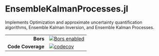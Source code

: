 # EnsembleKalmanProcesses.jl
Implements Optimization and approximate uncertainty quantification algorithms, Ensemble Kalman Inversion, and Ensemble Kalman Processes.

|||
|---------------------:|:----------------------------------------------|
| **Bors**             | [![Bors enabled][bors-img]][bors-url]         |
| **Code Coverage**    | [![codecov][codecov-img]][codecov-url]        |

[bors-img]: https://bors.tech/images/badge_small.svg
[bors-url]: https://app.bors.tech/repositories/32227

[codecov-img]: https://codecov.io/gh/CliMA/EnsembleKalmanProcesses.jl/branch/main/graph/badge.svg
[codecov-url]: https://codecov.io/gh/CliMA/EnsembleKalmanProcesses.jl
